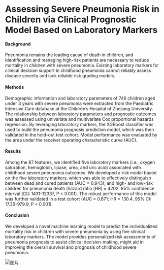 # Assessing Severe Pneumonia Risk in Children via Clinical Prognostic Model Based on Laboratory Markers
#### Background
Pneumonia remains the leading cause of death in children, and identification and managing high-risk patients are necessary to reduce mortality in children with severe pneumonia. Existing laboratory markers for clinical decision support in childhood pneumonia cannot reliably assess disease severity and lack reliable risk grading models.
#### Methods
Demographic information and laboratory parameters of 749 children aged under 3 years with severe pneumonia were extracted from the Paediatric Intensive Care database at the Children’s Hospital of Zhejiang University. The relationship between laboratory parameters and prognostic outcomes was assessed using univariate and multivariate Cox proportional hazards regression. By leveraging laboratory markers, the XGBoost classifier was used to build the pneumonia prognosis prediction model, which was then validated in the hold-out test cohort. Model performance was evaluated by the area under the receiver operating characteristic curve (AUC).
#### Results
Among the 87 features, we identified five laboratory markers (i.e., oxygen saturation, hemoglobin, lipase, urea, and uric acid) associated with childhood severe pneumonia outcomes. We developed a risk model based on the five laboratory markers, which was able to effectively distinguish between dead and cured patients (AUC = 0.943), and high- and low-risk children for pneumonia death (hazard ratio [HR] = 4202, 95% confidence interval [CI]: 1431-12337, P < 0.001). The robust performance of this model was further validated in a test cohort (AUC = 0.871; HR = 130.4, 95% CI: 17.35-979.9, P < 0.001). 
#### Conclusion
We developed a novel machine learning model to predict the individualized mortality risk in children with severe pneumonia by using five clinical laboratory markers. The model provides personalized risk assessments of pneumonia prognosis to assist clinical decision-making, might aid in improving the overall survival and prognosis of childhood severe pneumonia.

![图片](https://user-images.githubusercontent.com/15136517/217182954-30aa5a79-1e46-43dd-b184-382a624b2b13.png)
